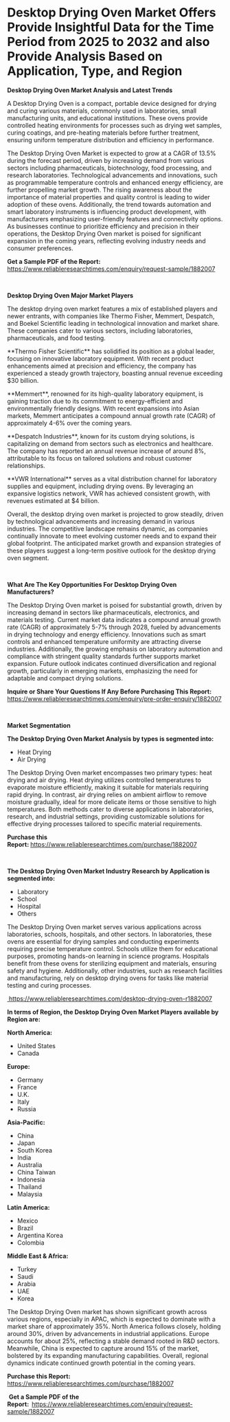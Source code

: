 <p><h1>Desktop Drying Oven Market Offers Provide Insightful Data for the Time Period from 2025 to 2032 and also Provide Analysis Based on Application, Type, and Region</h1></p><p><strong>Desktop Drying Oven Market Analysis and Latest Trends</strong></p>
<p><p>A Desktop Drying Oven is a compact, portable device designed for drying and curing various materials, commonly used in laboratories, small manufacturing units, and educational institutions. These ovens provide controlled heating environments for processes such as drying wet samples, curing coatings, and pre-heating materials before further treatment, ensuring uniform temperature distribution and efficiency in performance.</p><p>The Desktop Drying Oven Market is expected to grow at a CAGR of 13.5% during the forecast period, driven by increasing demand from various sectors including pharmaceuticals, biotechnology, food processing, and research laboratories. Technological advancements and innovations, such as programmable temperature controls and enhanced energy efficiency, are further propelling market growth. The rising awareness about the importance of material properties and quality control is leading to wider adoption of these ovens. Additionally, the trend towards automation and smart laboratory instruments is influencing product development, with manufacturers emphasizing user-friendly features and connectivity options. As businesses continue to prioritize efficiency and precision in their operations, the Desktop Drying Oven market is poised for significant expansion in the coming years, reflecting evolving industry needs and consumer preferences.</p></p>
<p><strong>Get a Sample PDF of the Report:&nbsp;</strong> <a href="https://www.reliableresearchtimes.com/enquiry/request-sample/1882007?utm_campaign=3522&utm_medium=2&utm_source=Github&utm_content=ia&utm_term=12042025&utm_id=desktop-drying-oven">https://www.reliableresearchtimes.com/enquiry/request-sample/1882007</a></p>
<p>&nbsp;</p>
<p><strong>Desktop Drying Oven Major Market Players</strong></p>
<p><p>The desktop drying oven market features a mix of established players and newer entrants, with companies like Thermo Fisher, Memmert, Despatch, and Boekel Scientific leading in technological innovation and market share. These companies cater to various sectors, including laboratories, pharmaceuticals, and food testing.</p><p>**Thermo Fisher Scientific** has solidified its position as a global leader, focusing on innovative laboratory equipment. With recent product enhancements aimed at precision and efficiency, the company has experienced a steady growth trajectory, boasting annual revenue exceeding $30 billion.</p><p>**Memmert**, renowned for its high-quality laboratory equipment, is gaining traction due to its commitment to energy-efficient and environmentally friendly designs. With recent expansions into Asian markets, Memmert anticipates a compound annual growth rate (CAGR) of approximately 4-6% over the coming years.</p><p>**Despatch Industries**, known for its custom drying solutions, is capitalizing on demand from sectors such as electronics and healthcare. The company has reported an annual revenue increase of around 8%, attributable to its focus on tailored solutions and robust customer relationships.</p><p>**VWR International** serves as a vital distribution channel for laboratory supplies and equipment, including drying ovens. By leveraging an expansive logistics network, VWR has achieved consistent growth, with revenues estimated at $4 billion.</p><p>Overall, the desktop drying oven market is projected to grow steadily, driven by technological advancements and increasing demand in various industries. The competitive landscape remains dynamic, as companies continually innovate to meet evolving customer needs and to expand their global footprint. The anticipated market growth and expansion strategies of these players suggest a long-term positive outlook for the desktop drying oven segment.</p></p>
<p>&nbsp;</p>
<p><strong>What Are The Key Opportunities For Desktop Drying Oven Manufacturers?</strong></p>
<p><p>The Desktop Drying Oven market is poised for substantial growth, driven by increasing demand in sectors like pharmaceuticals, electronics, and materials testing. Current market data indicates a compound annual growth rate (CAGR) of approximately 5-7% through 2028, fueled by advancements in drying technology and energy efficiency. Innovations such as smart controls and enhanced temperature uniformity are attracting diverse industries. Additionally, the growing emphasis on laboratory automation and compliance with stringent quality standards further supports market expansion. Future outlook indicates continued diversification and regional growth, particularly in emerging markets, emphasizing the need for adaptable and compact drying solutions.</p></p>
<p><strong>Inquire or Share Your Questions If Any Before Purchasing This Report:</strong> <a href="https://www.reliableresearchtimes.com/enquiry/pre-order-enquiry/1882007?utm_campaign=3522&utm_medium=2&utm_source=Github&utm_content=ia&utm_term=12042025&utm_id=desktop-drying-oven">https://www.reliableresearchtimes.com/enquiry/pre-order-enquiry/1882007</a></p>
<p>&nbsp;</p>
<p><strong>Market Segmentation</strong></p>
<p><strong>The Desktop Drying Oven Market Analysis by types is segmented into:</strong></p>
<p><ul><li>Heat Drying</li><li>Air Drying</li></ul></p>
<p><p>The Desktop Drying Oven market encompasses two primary types: heat drying and air drying. Heat drying utilizes controlled temperatures to evaporate moisture efficiently, making it suitable for materials requiring rapid drying. In contrast, air drying relies on ambient airflow to remove moisture gradually, ideal for more delicate items or those sensitive to high temperatures. Both methods cater to diverse applications in laboratories, research, and industrial settings, providing customizable solutions for effective drying processes tailored to specific material requirements.</p></p>
<p><strong>Purchase this Report:&nbsp;</strong><a href="https://www.reliableresearchtimes.com/purchase/1882007?utm_campaign=3522&utm_medium=2&utm_source=Github&utm_content=ia&utm_term=12042025&utm_id=desktop-drying-oven">https://www.reliableresearchtimes.com/purchase/1882007</a></p>
<p>&nbsp;</p>
<p><strong>The Desktop Drying Oven Market Industry Research by Application is segmented into:</strong></p>
<p><ul><li>Laboratory</li><li>School</li><li>Hospital</li><li>Others</li></ul></p>
<p><p>The Desktop Drying Oven market serves various applications across laboratories, schools, hospitals, and other sectors. In laboratories, these ovens are essential for drying samples and conducting experiments requiring precise temperature control. Schools utilize them for educational purposes, promoting hands-on learning in science programs. Hospitals benefit from these ovens for sterilizing equipment and materials, ensuring safety and hygiene. Additionally, other industries, such as research facilities and manufacturing, rely on desktop drying ovens for tasks like material testing and curing processes.</p></p>
<p><a href="https://www.reliableresearchtimes.com/desktop-drying-oven-r1882007?utm_campaign=3522&utm_medium=2&utm_source=Github&utm_content=ia&utm_term=12042025&utm_id=desktop-drying-oven">&nbsp;https://www.reliableresearchtimes.com/desktop-drying-oven-r1882007</a></p>
<p><strong>In terms of Region, the Desktop Drying Oven Market Players available by Region are:</strong></p>
<p>
    <p> <strong> North America: </strong>
        <ul>
            <li>United States</li>
            <li>Canada</li>
        </ul>
        </p> 
    <p> <strong> Europe: </strong>
        <ul>
            <li>Germany</li>
            <li>France</li>
            <li>U.K.</li>
            <li>Italy</li>
            <li>Russia</li>
        </ul>
        </p> 
    <p> <strong> Asia-Pacific: </strong>
        <ul>
            <li>China</li>
            <li>Japan</li>
            <li>South Korea</li>
            <li>India</li>
            <li>Australia</li>
            <li>China Taiwan</li>
            <li>Indonesia</li>
            <li>Thailand</li>
            <li>Malaysia</li>
        </ul>
        </p> 
    <p> <strong> Latin America: </strong>
        <ul>
            <li>Mexico</li>
            <li>Brazil</li>
            <li>Argentina Korea</li>
            <li>Colombia</li>
        </ul>
        </p> 
    <p> <strong> Middle East & Africa: </strong>
        <ul>
            <li>Turkey</li>
            <li>Saudi</li>
            <li>Arabia</li>
            <li>UAE</li>
            <li>Korea</li>
        </ul>
    </p>
    </p>
<p><p>The Desktop Drying Oven market has shown significant growth across various regions, especially in APAC, which is expected to dominate with a market share of approximately 35%. North America follows closely, holding around 30%, driven by advancements in industrial applications. Europe accounts for about 25%, reflecting a stable demand rooted in R&D sectors. Meanwhile, China is expected to capture around 15% of the market, bolstered by its expanding manufacturing capabilities. Overall, regional dynamics indicate continued growth potential in the coming years.</p></p>
<p><strong>Purchase this Report: </strong><a href="https://www.reliableresearchtimes.com/purchase/1882007?utm_campaign=3522&utm_medium=2&utm_source=Github&utm_content=ia&utm_term=12042025&utm_id=desktop-drying-oven">https://www.reliableresearchtimes.com/purchase/1882007</a></p>
<p>&nbsp;<strong>Get a Sample PDF of the Report:&nbsp;&nbsp;</strong><a href="https://www.reliableresearchtimes.com/enquiry/request-sample/1882007?utm_campaign=3522&utm_medium=2&utm_source=Github&utm_content=ia&utm_term=12042025&utm_id=desktop-drying-oven">https://www.reliableresearchtimes.com/enquiry/request-sample/1882007</a></p>
<p><strong></strong></p>
<p><p></p><p></p><p></p></p>